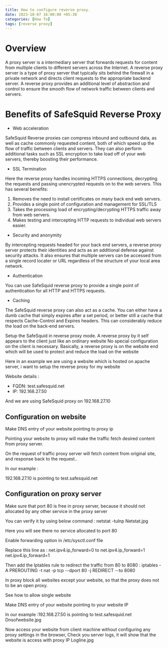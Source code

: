```yaml
---
title: How to configure reverse proxy.
date: 2023-10-07 16:00:00 +05:30
categories: [How To]
tags: [reverse proxy]
---
```



# Overview

A proxy server is a intermediary server that forwards requests for
content from multiple clients to different servers across the Internet.
A reverse proxy server is a type of proxy server that typically sits
behind the firewall in a private network and directs client requests to
the appropriate backend server. A reverse proxy provides an additional
level of abstraction and control to ensure the smooth flow of network
traffic between clients and servers.

# Benefits of SafeSquid Reverse Proxy

  * Web acceleration

SafeSquid Reverse proxies can compress inbound and outbound data, as
well as cache commonly requested content, both of which speed up the
flow of traffic between clients and servers. They can also perform
additional tasks such as SSL encryption to take load off of your web
servers, thereby boosting their performance.
  * SSL Termination

Here the reverse proxy handles incoming HTTPS connections, decrypting
the requests and passing unencrypted requests on to the web servers.
This has several benefits:
 1. Removes the need to install certificates on many back end web
 servers.
 2. Provides a single point of configuration and management for SSL/TLS
 3. Takes the processing load of encrypting/decrypting HTTPS traffic
 away from web servers.
 4. Makes testing and intercepting HTTP requests to individual web
 servers easier.

  * Security and anonymity

By intercepting requests headed for your back end servers, a reverse
proxy server protects their identities and acts as an additional
defense against security attacks. It also ensures that multiple servers
can be accessed from a single record locater or URL regardless of the
structure of your local area network.
  * Authentication

You can use SafeSquid reverse proxy to provide a single point of
authentication for all HTTP and HTTPS requests.
  * Caching

The SafeSquid reverse proxy can also act as a cache. You can either
have a dumb cache that simply expires after a set period, or better
still a cache that respects Cache-Control and Expires headers. This can
considerably reduce the load on the back-end servers.

Setup the SafeSquid in reverse proxy mode. A reverse proxy by it self
appears to the client just like an ordinary website No special
configuration on the client is necessary. Basically, a reverse proxy is
on the website end which will be used to protect and reduce the load on
the website

Here in an example we are using a website which is hosted on apache
server, i want to setup the reverse proxy for my website

Website details :
  * FQDN: test.safesquid.net
  * IP: 192.168.27.50

And we are using SafeSquid proxy on 192.168.27.10

## Configuration on website

Make DNS entry of your website pointing to proxy ip

Pointing your website to proxy will make the traffic fetch desired
content from proxy server.

On the request of traffic proxy server will fetch content from original
site, and response back to the request..

In our example :

192.168.27.10 is pointing to test.safesquid.net

## Configuration on proxy server

Make sure that port 80  is free in proxy server, because it should not
allocated by any other service in the proxy server

You can verify it by using below command :
 netstat -tulnp
Netstat.jpg

Here you will see there no service allocated to port 80

Enable forwarding option in  /etc/sysctl.conf file

Replace this line as : net.ipv4.ip_forward=0  to net.ipv4.ip_forward=1
net.ipv4.ip_forward=1

Then add the Iptables rule to redirect the traffic from 80 to 8080 :
  iptables -A PREROUTING -t nat -p tcp --dport 80  -j REDIRECT --to
8080

In proxy block all websites except your website, so that the proxy does
not to be an open proxy.

See how to allow single website

Make DNS entry of your website pointing to your website IP

In our example :192.168.27.50 is pointing to test.safesquid.net
Dnsofwebsite.jpg

Now access your website from client machine without configuring any
proxy settings in the browser, Check you server logs, it will show that
the website is access with proxy IP
Logline.jpg
